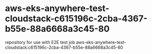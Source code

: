 # aws-eks-anywhere-test-cloudstack-c615196c-2cba-4367-b55e-88a6668a3c45-80
repository for use with E2E test job aws-eks-anywhere-test-cloudstack:c615196c-2cba-4367-b55e-88a6668a3c45-80
